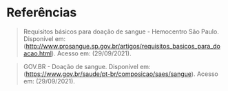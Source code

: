 # Referências

>Requisitos básicos para doação de sangue - Hemocentro São Paulo. Disponível em: (http://www.prosangue.sp.gov.br/artigos/requisitos_basicos_para_doacao.html). Acesso em: (29/09/2021).

>GOV.BR - Doação de sangue. Disponível em:(https://www.gov.br/saude/pt-br/composicao/saes/sangue). Acesso em: (29/09/2021).

